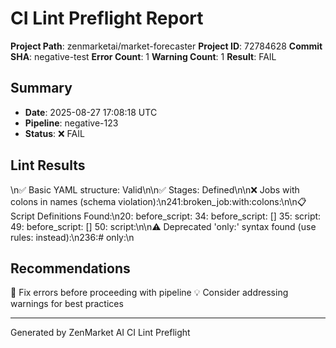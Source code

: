 # CI Lint Preflight Report
**Project Path**: zenmarketai/market-forecaster
**Project ID**: 72784628
**Commit SHA**: negative-test
**Error Count**: 1
**Warning Count**: 1
**Result**: FAIL

## Summary
- **Date**: 2025-08-27 17:08:18 UTC
- **Pipeline**: negative-123
- **Status**: ❌ FAIL

## Lint Results
\n✅ Basic YAML structure: Valid\n\n✅ Stages: Defined\n\n❌ Jobs with colons in names (schema violation):\n241:broken_job:with:colons:\n\n📋 Script Definitions Found:\n20:  before_script:
34:  before_script: []
35:  script:
49:  before_script: []
50:  script:\n\n⚠️  Deprecated 'only:' syntax found (use rules: instead):\n236:#   only:\n

## Recommendations
🔧 Fix errors before proceeding with pipeline
💡 Consider addressing warnings for best practices

---
Generated by ZenMarket AI CI Lint Preflight
